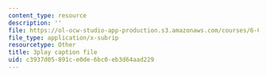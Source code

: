 ```yaml
---
content_type: resource
description: ''
file: https://ol-ocw-studio-app-production.s3.amazonaws.com/courses/6-00sc-introduction-to-computer-science-and-programming-spring-2011/c3937d05891ce0de6bc0eb3d64aad229_6wTuOMgTrU4.srt
file_type: application/x-subrip
resourcetype: Other
title: 3play caption file
uid: c3937d05-891c-e0de-6bc0-eb3d64aad229
---
```


